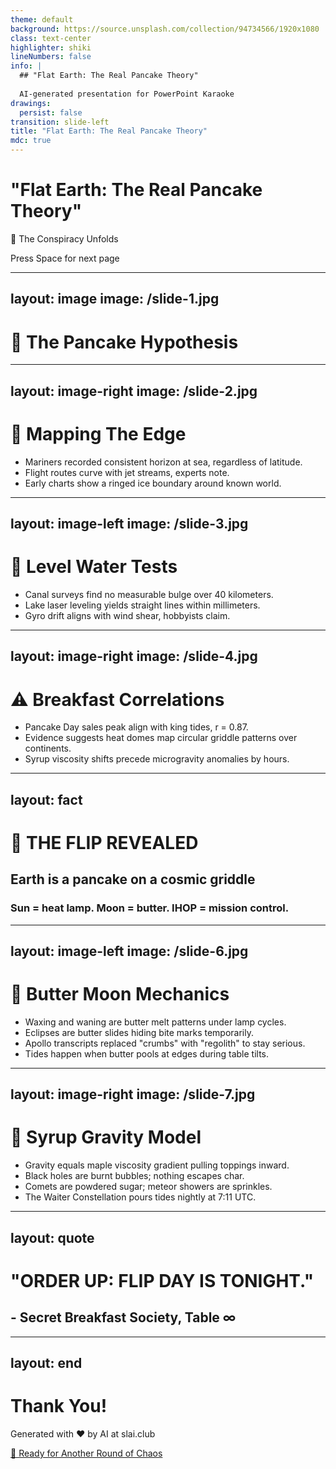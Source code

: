 ```yaml
---
theme: default
background: https://source.unsplash.com/collection/94734566/1920x1080
class: text-center
highlighter: shiki
lineNumbers: false
info: |
  ## "Flat Earth: The Real Pancake Theory"
  
  AI-generated presentation for PowerPoint Karaoke
drawings:
  persist: false
transition: slide-left
title: "Flat Earth: The Real Pancake Theory"
mdc: true
---
```


# "Flat Earth: The Real Pancake Theory"

🔮 The Conspiracy Unfolds

<div class="pt-12">
  <span @click="$slidev.nav.next" class="px-2 py-1 rounded cursor-pointer" hover="bg-white bg-opacity-10">
    Press Space for next page <carbon:arrow-right class="inline"/>
  </span>
</div>

<div class="abs-br m-6 flex gap-2">
  <a href="https://github.com/beevelop/slai.club" target="_blank" alt="GitHub"
    class="text-xl slidev-icon-btn opacity-50 !border-none !hover:text-white">
    <carbon-logo-github />
  </a>
</div>

---
layout: image
image: /slide-1.jpg
---

# 🥞 The Pancake Hypothesis

---
layout: image-right
image: /slide-2.jpg
---

# 🧭 Mapping The Edge

<v-clicks>

- Mariners recorded consistent horizon at sea, regardless of latitude.
- Flight routes curve with jet streams, experts note.
- Early charts show a ringed ice boundary around known world.

</v-clicks>

---
layout: image-left
image: /slide-3.jpg
---

# 📏 Level Water Tests

<v-clicks>

- Canal surveys find no measurable bulge over 40 kilometers.
- Lake laser leveling yields straight lines within millimeters.
- Gyro drift aligns with wind shear, hobbyists claim.

</v-clicks>

---
layout: image-right
image: /slide-4.jpg
---

# ⚠️ Breakfast Correlations

<v-clicks>

- Pancake Day sales peak align with king tides, r = 0.87.
- Evidence suggests heat domes map circular griddle patterns over continents.
- Syrup viscosity shifts precede microgravity anomalies by hours.

</v-clicks>

---
layout: fact
---

# 🍳 THE FLIP REVEALED
## Earth is a pancake on a cosmic griddle
### Sun = heat lamp. Moon = butter. IHOP = mission control.

---
layout: image-left
image: /slide-6.jpg
---

# 🧈 Butter Moon Mechanics

<v-clicks>

- Waxing and waning are butter melt patterns under lamp cycles.
- Eclipses are butter slides hiding bite marks temporarily.
- Apollo transcripts replaced "crumbs" with "regolith" to stay serious.
- Tides happen when butter pools at edges during table tilts.

</v-clicks>

---
layout: image-right
image: /slide-7.jpg
---

# 🍁 Syrup Gravity Model

<v-clicks>

- Gravity equals maple viscosity gradient pulling toppings inward.
- Black holes are burnt bubbles; nothing escapes char.
- Comets are powdered sugar; meteor showers are sprinkles.
- The Waiter Constellation pours tides nightly at 7:11 UTC.

</v-clicks>

---
layout: quote
---

# "ORDER UP: FLIP DAY IS TONIGHT."
## - Secret Breakfast Society, Table ∞

---
layout: end
---

# Thank You!

Generated with ❤️ by AI at slai.club

<div class="pt-12">
  <a href="https://slai.club" target="_blank" class="px-6 py-3 rounded-full cursor-pointer inline-block bg-gradient-to-r from-purple-500 to-pink-500 text-white font-bold" hover="shadow-lg transform scale-105">
    🎲 Ready for Another Round of Chaos
  </a>
</div>

